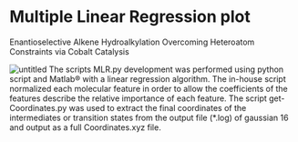 # Multiple Linear Regression plot
Enantioselective Alkene Hydroalkylation Overcoming Heteroatom Constraints via Cobalt Catalysis

![untitled](https://github.com/misaka-kikyou/LY_Regression/assets/113496344/01f111e2-37b2-4576-8db9-40beeb8ac7bc)
The scripts MLR.py development was performed using python script and Matlab® with a linear regression algorithm. The in-house script normalized each molecular feature in order to allow the coefficients of the features describe the relative importance of each feature. 
The script get-Coordinates.py was used to extract the final coordinates of the intermediates or transition states from the output file (*.log) of gaussian 16 and output as a full Coordinates.xyz file.
